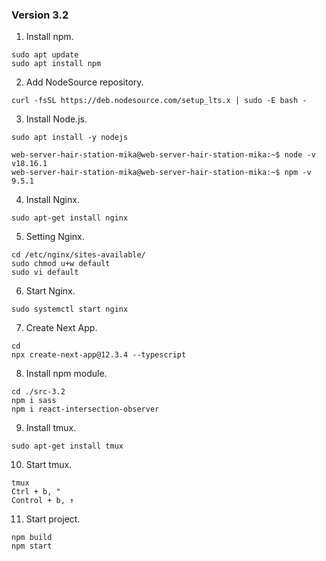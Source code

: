 ### Version 3.2

1. Install npm.
```
sudo apt update
sudo apt install npm
```

2. Add NodeSource repository.
```
curl -fsSL https://deb.nodesource.com/setup_lts.x | sudo -E bash -
```

3. Install Node.js.
```
sudo apt install -y nodejs
```

```
web-server-hair-station-mika@web-server-hair-station-mika:~$ node -v
v18.16.1
web-server-hair-station-mika@web-server-hair-station-mika:~$ npm -v
9.5.1
```

4. Install Nginx.
```
sudo apt-get install nginx
```

5. Setting Nginx.
```
cd /etc/nginx/sites-available/
sudo chmod u+w default
sudo vi default
```

6. Start Nginx.
```
sudo systemctl start nginx
```

7. Create Next App.
```
cd
npx create-next-app@12.3.4 --typescript
```

8. Install npm module.
```
cd ./src-3.2
npm i sass
npm i react-intersection-observer
```

9. Install tmux.
```
sudo apt-get install tmux
```

10. Start tmux.
```
tmux
Ctrl + b, "
Control + b, ↑
```

11. Start project.
```
npm build
npm start
```